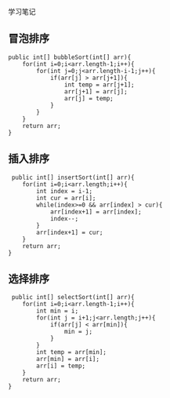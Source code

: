 学习笔记

冒泡排序
-----------------
    public int[] bubbleSort(int[] arr){
        for(int i=0;i<arr.length-1;i++){
            for(int j=0;j<arr.length-i-1;j++){
                if(arr[j] > arr[j+1]){
                    int temp = arr[j+1];
                    arr[j+1] = arr[j];
                    arr[j] = temp;
                }
            }
        }
        return arr;
    }

插入排序
---------------------------
     public int[] insertSort(int[] arr){
        for(int i=0;i<arr.length;i++){
            int index = i-1;
            int cur = arr[i];
            while(index>=0 && arr[index] > cur){
                arr[index+1] = arr[index];
                index--;
            }
            arr[index+1] = cur;
        }
        return arr;
    }

选择排序
------------------------------
     public int[] selectSort(int[] arr){
        for(int i=0;i<arr.length-1;i++){
            int min = i;
            for(int j = i+1;j<arr.length;j++){
                if(arr[j] < arr[min]){
                    min = j;
                }
            }
            int temp = arr[min];
            arr[min] = arr[i];
            arr[i] = temp;
        }
        return arr;
    }
